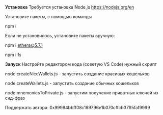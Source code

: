 **Установка**
Требуется установка Node.js https://nodejs.org/en

Установите пакеты, с помощью команды

npm i

Если не установилось, установите пакеты вручную:

npm i ethers@5.7.1

npm i fs


**Запуск**
Настройте редактором кода (советую VS Code) нужный скрипт

node createNiceWallets.js - запустить создание красивых кошельков

node createWallets.js - запустить создание обычных кошельков

node mnemonicsToPrivate.js - запустим получение приватных ключей из сид-фраз

Поддержать автора:
0x99984bbff08c169796e1b070cffcb3795faf9999